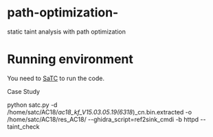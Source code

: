 # path-optimization-
static taint analysis with path optimization

# Running environment
You need to [SaTC](https://github.com/NSSL-SJTU/SaTC) to run the code.

Case Study

python satc.py -d /home/satc/AC18/_ac18_kf_V15.03.05.19\(6318_\)_cn.bin.extracted -o /home/satc/AC18/res_AC18/ --ghidra_script=ref2sink_cmdi -b httpd --taint_check
